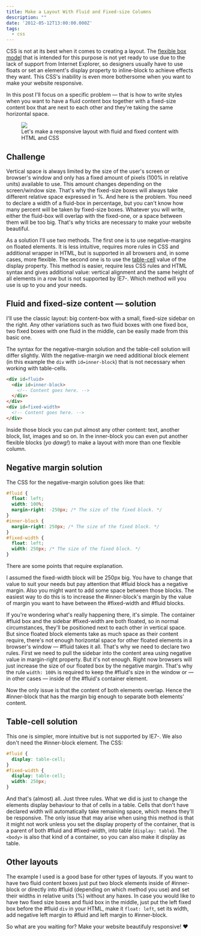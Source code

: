 ```yaml
---
title: Make a Layout With Fluid and Fixed-size Columns
description: ""
date: '2012-05-12T13:00:00.000Z'
tags: 
  - css
---
```


CSS is not at its best when it comes to creating a layout. The [flexible box model](http://www.html5rocks.com/en/tutorials/flexbox/quick/) that is intended for this purpose is not yet ready to use due to the lack of support from Internet Explorer, so designers usually have to use floats or set an element's display property to inline-block to achieve effects they want. This CSS's inability is even more bothersome when you want to make your website responsive.

In this post I'll focus on a specific problem — that is how to write styles when you want to have a fluid content box together with a fixed-size content box that are next to each other and they're taking the same horizontal space.

<figure>
  <img src="/blog-assets/fluid-and-fixed-size.png">
  <figcaption>Let's make a responsive layout with fluid and fixed content with HTML and CSS</figcaption>
</figure>

## Challenge

Vertical space is always limited by the size of the user's screen or browser's window and only has a fixed amount of pixels (100% in relative units) available to use. This amount changes depending on the screen/window size. That's why the fixed-size boxes will always take different relative space expressed in %. And here is the problem. You need to declare a width of a fluid-box in percentage, but you can't know how many percent will be taken by fixed-size boxes. Whatever you will write, either the fluid-box will overlap with the fixed-one, or a space between them will be too big. That's why tricks are necessary to make your website beautiful.

As a solution I'll use two methods. The first one is to use negative-margins on floated elements. It is less intuitive, requires more rules in CSS and additional wrapper in HTML, but is supported in all browsers and, in some cases, more flexible. The second one is to use the [table-cell](http://www.w3.org/TR/CSS2/tables.html#value-def-table-cell) value of the display property. This method is easier, require less CSS rules and HTML syntax and gives additional value: vertical alignment and the same height of all elements in a row but is not supported by IE7-. Which method will you use is up to you and your needs.

## Fluid and fixed-size content — solution

I'll use the classic layout: big content-box with a small, fixed-size sidebar on the right. Any other variations such as two fluid boxes with one fixed box, two fixed boxes with one fluid in the middle, can be easily made from this basic one.

The syntax for the negative-margin solution and the table-cell solution will differ slightly. With the negative-margin we need additional block element (in this example the `div` with `id=inner-block`) that is not necessary when working with table-cells.

```html
<div id=fluid>
  <div id=inner-block> 
    <!-- Content goes here. --> 
  </div>
</div>
<div id=fixed-width>
  <!-- Content goes here. -->
</div>
```

Inside those block you can put almost any other content: text, another block, list, images and so on. In the inner-block you can even put another flexible blocks (_yo dawg!_) to make a layout with more than one flexible column.

## Negative margin solution

The CSS for the negative-margin solution goes like that:

```css
#fluid {
  float: left;
  width: 100%;
  margin-right: -250px; /* The size of the fixed block. */
}
#inner-block {
  margin-right: 250px; /* The size of the fixed block. */
}
#fixed-width {
  float: left;
  width: 250px; /* The size of the fixed block. */
}
```

There are some points that require explanation.

I assumed the fixed-width block will be 250px big. You have to change that value to suit your needs but pay attention that #fluid block has a negative margin. Also you might want to add some space between those blocks. The easiest way to do this is to increase the #inner-block's margin by the value of margin you want to have between the #fixed-width and #fluid blocks.

If you're wondering what's really happening there, it's simple. The container #fluid box and the sidebar #fixed-width are both floated, so in normal circumstances, they'll be positioned next to each other in vertical space. But since floated block elements take as much space as their content require, there's not enough horizontal space for other floated elements in a browser's window — #fluid takes it all. That's why we need to declare two rules. First we need to pull the sidebar into the content area using negative value in margin-right property. But it's not enough. Right now browsers will just increase the size of our floated box by the negative margin. That's why the rule `width: 100%` is required to keep the #fluid's size in the window or — in other cases — inside of the #fluid's container element.

Now the only issue is that the content of both elements overlap. Hence the #inner-block that has the margin big enough to separate both elements' content.

## Table-cell solution

This one is simpler, more intuitive but is not supported by IE7-. We also don't need the #inner-block element. The CSS:

```css
#fluid {
  display: table-cell;
}
#fixed-width {
  display: table-cell;
  width: 250px;
}
```

And that's (almost) all. Just three rules. What we did is just to change the elements display behaviour to that of cells in a table. Cells that don't have declared width will automatically take remaining space, which means they'll be responsive. The only issue that may arise when using this method is that it might not work unless you set the display property of the container, that is a parent of both #fluid and #fixed-width, into table (`display: table`). The `<body>` is also that kind of a container, so you can also make it display as table.

## Other layouts

The example I used is a good base for other types of layouts. If you want to have two fluid content boxes just put two block elements inside of #inner-block or directly into #fluid (depending on which method you use) and set their widths in relative units (%) without any haxes. In case you would like to have two fixed size boxes and fluid box in the middle, just put the left fixed box before the #fluid `div` in your HTML, make it `float: left`, set its width, add negative left margin to #fluid and left margin to #inner-block.

So what are you waiting for? Make your website beautifuly responsive! ♥
